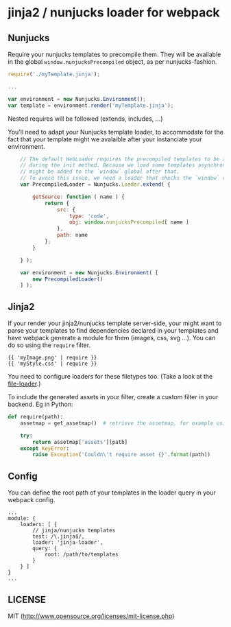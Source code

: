 # jinja2 / nunjucks loader for webpack

## Nunjucks

Require your nunjucks templates to precompile them.
They will be available in the global `window.nunjucksPrecompiled` object,
as per nunjucks-fashion.

``` javascript
require('./myTemplate.jinja');

...

var environment = new Nunjucks.Environment();
var template = environment.render('myTemplate.jinja');
```

Nested requires will be followed (extends, includes, ...)

You'll need to adapt your Nunjucks template loader, to accommodate for
the fact that your template might we avalaible after your instanciate your
environment.


``` javascript
    // The default WebLoader requires the precompiled templates to be available right
    // during the init method. Because we load some templates asynchronously, some templates
    // might be added to the `window` global after that.
    // To avoid this issue, we need a loader that checks the `window` object every time.
    var PrecompiledLoader = Nunjucks.Loader.extend( {

        getSource: function ( name ) {
            return {
                src: {
                    type: 'code',
                    obj: window.nunjucksPrecompiled[ name ]
                },
                path: name
            };
        }

    } );

    var environment = new Nunjucks.Environment( [
        new PrecompiledLoader()
    ] );
```

## Jinja2

If your render your jinja2/nunjucks template server-side, your might want to parse your
templates to find dependencies declared in your templates and have webpack generate a
module for them (images, css, svg ...).
You can do so using the `require` filter.


```
{{ 'myImage.png' | require }}
{{ 'myStyle.css' | require }}
```

You need to configure loaders for these filetypes too. (Take a look at the [file-loader](https://github.com/webpack/file-loader).)

To include the generated assets in your filter, create a custom filter in your backend. Eg in Python:

``` python
def require(path):
    assetmap = get_assetmap()  # retrieve the assetmap, for example using the [AssetMapPlugin](https://github.com/mtscout6/asset-map-webpack-plugin)

    try:
        return assetmap['assets'][path]
    except KeyError:
        raise Exception('Couldn\'t require asset {}'.format(path))
```

## Config

You can define the root path of your templates in the loader query in your webpack config.

```
...
module: {
    loaders: [ {
        // jinja/nunjucks templates
        test: /\.jinja$/,
        loader: 'jinja-loader',
        query: {
            root: /path/to/templates
        }
    } ]
}
...
```

## LICENSE

MIT (http://www.opensource.org/licenses/mit-license.php)
